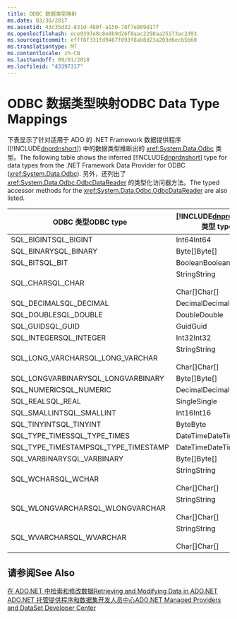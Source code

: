 ```yaml
---
title: ODBC 数据类型映射
ms.date: 03/30/2017
ms.assetid: 43c35d32-831d-480f-a150-78f7e869d17f
ms.openlocfilehash: ece9397e8c8e8b9d26f8aac2298aa25173ac2d93
ms.sourcegitcommit: efff8f331fd9467f093f8ab8d23a203d6ecb5b60
ms.translationtype: MT
ms.contentlocale: zh-CN
ms.lasthandoff: 09/01/2018
ms.locfileid: "43397317"
---
```

# <a name="odbc-data-type-mappings"></a><span data-ttu-id="1322b-102">ODBC 数据类型映射</span><span class="sxs-lookup"><span data-stu-id="1322b-102">ODBC Data Type Mappings</span></span>
<span data-ttu-id="1322b-103">下表显示了针对适用于 ADO 的 .NET Framework 数据提供程序 ([!INCLUDE[dnprdnshort](../../../../includes/dnprdnshort-md.md)]) 中的数据类型推断出的 <xref:System.Data.Odbc> 类型。</span><span class="sxs-lookup"><span data-stu-id="1322b-103">The following table shows the inferred [!INCLUDE[dnprdnshort](../../../../includes/dnprdnshort-md.md)] type for data types from the .NET Framework Data Provider for ODBC (<xref:System.Data.Odbc>).</span></span> <span data-ttu-id="1322b-104">另外，还列出了 <xref:System.Data.Odbc.OdbcDataReader> 的类型化访问器方法。</span><span class="sxs-lookup"><span data-stu-id="1322b-104">The typed accessor methods for the <xref:System.Data.Odbc.OdbcDataReader> are also listed.</span></span>  
  
|<span data-ttu-id="1322b-105">ODBC 类型</span><span class="sxs-lookup"><span data-stu-id="1322b-105">ODBC type</span></span>|[!INCLUDE[dnprdnshort](../../../../includes/dnprdnshort-md.md)]<span data-ttu-id="1322b-106"> 类型</span><span class="sxs-lookup"><span data-stu-id="1322b-106"> type</span></span>|[!INCLUDE[dnprdnshort](../../../../includes/dnprdnshort-md.md)]<span data-ttu-id="1322b-107"> 类型化访问器</span><span class="sxs-lookup"><span data-stu-id="1322b-107"> typed accessor</span></span>|  
|---------------|----------------------------------------------------------------------|--------------------------------------------------------------------------------|  
|<span data-ttu-id="1322b-108">SQL_BIGINT</span><span class="sxs-lookup"><span data-stu-id="1322b-108">SQL_BIGINT</span></span>|<span data-ttu-id="1322b-109">Int64</span><span class="sxs-lookup"><span data-stu-id="1322b-109">Int64</span></span>|<span data-ttu-id="1322b-110">GetInt64()</span><span class="sxs-lookup"><span data-stu-id="1322b-110">GetInt64()</span></span>|  
|<span data-ttu-id="1322b-111">SQL_BINARY</span><span class="sxs-lookup"><span data-stu-id="1322b-111">SQL_BINARY</span></span>|<span data-ttu-id="1322b-112">Byte[]</span><span class="sxs-lookup"><span data-stu-id="1322b-112">Byte[]</span></span>|<span data-ttu-id="1322b-113">GetBytes()</span><span class="sxs-lookup"><span data-stu-id="1322b-113">GetBytes()</span></span>|  
|<span data-ttu-id="1322b-114">SQL_BIT</span><span class="sxs-lookup"><span data-stu-id="1322b-114">SQL_BIT</span></span>|<span data-ttu-id="1322b-115">Boolean</span><span class="sxs-lookup"><span data-stu-id="1322b-115">Boolean</span></span>|<span data-ttu-id="1322b-116">GetBoolean()</span><span class="sxs-lookup"><span data-stu-id="1322b-116">GetBoolean()</span></span>|  
|<span data-ttu-id="1322b-117">SQL_CHAR</span><span class="sxs-lookup"><span data-stu-id="1322b-117">SQL_CHAR</span></span>|<span data-ttu-id="1322b-118">String</span><span class="sxs-lookup"><span data-stu-id="1322b-118">String</span></span><br /><br /> <span data-ttu-id="1322b-119">Char[]</span><span class="sxs-lookup"><span data-stu-id="1322b-119">Char[]</span></span>|<span data-ttu-id="1322b-120">GetString()</span><span class="sxs-lookup"><span data-stu-id="1322b-120">GetString()</span></span><br /><br /> <span data-ttu-id="1322b-121">GetChars()</span><span class="sxs-lookup"><span data-stu-id="1322b-121">GetChars()</span></span>|  
|<span data-ttu-id="1322b-122">SQL_DECIMAL</span><span class="sxs-lookup"><span data-stu-id="1322b-122">SQL_DECIMAL</span></span>|<span data-ttu-id="1322b-123">Decimal</span><span class="sxs-lookup"><span data-stu-id="1322b-123">Decimal</span></span>|<span data-ttu-id="1322b-124">GetDecimal()</span><span class="sxs-lookup"><span data-stu-id="1322b-124">GetDecimal()</span></span>|  
|<span data-ttu-id="1322b-125">SQL_DOUBLE</span><span class="sxs-lookup"><span data-stu-id="1322b-125">SQL_DOUBLE</span></span>|<span data-ttu-id="1322b-126">Double</span><span class="sxs-lookup"><span data-stu-id="1322b-126">Double</span></span>|<span data-ttu-id="1322b-127">GetDouble()</span><span class="sxs-lookup"><span data-stu-id="1322b-127">GetDouble()</span></span>|  
|<span data-ttu-id="1322b-128">SQL_GUID</span><span class="sxs-lookup"><span data-stu-id="1322b-128">SQL_GUID</span></span>|<span data-ttu-id="1322b-129">Guid</span><span class="sxs-lookup"><span data-stu-id="1322b-129">Guid</span></span>|<span data-ttu-id="1322b-130">GetGuid()</span><span class="sxs-lookup"><span data-stu-id="1322b-130">GetGuid()</span></span>|  
|<span data-ttu-id="1322b-131">SQL_INTEGER</span><span class="sxs-lookup"><span data-stu-id="1322b-131">SQL_INTEGER</span></span>|<span data-ttu-id="1322b-132">Int32</span><span class="sxs-lookup"><span data-stu-id="1322b-132">Int32</span></span>|<span data-ttu-id="1322b-133">GetInt32()</span><span class="sxs-lookup"><span data-stu-id="1322b-133">GetInt32()</span></span>|  
|<span data-ttu-id="1322b-134">SQL_LONG_VARCHAR</span><span class="sxs-lookup"><span data-stu-id="1322b-134">SQL_LONG_VARCHAR</span></span>|<span data-ttu-id="1322b-135">String</span><span class="sxs-lookup"><span data-stu-id="1322b-135">String</span></span><br /><br /> <span data-ttu-id="1322b-136">Char[]</span><span class="sxs-lookup"><span data-stu-id="1322b-136">Char[]</span></span>|<span data-ttu-id="1322b-137">GetString()</span><span class="sxs-lookup"><span data-stu-id="1322b-137">GetString()</span></span><br /><br /> <span data-ttu-id="1322b-138">GetChars()</span><span class="sxs-lookup"><span data-stu-id="1322b-138">GetChars()</span></span>|  
|<span data-ttu-id="1322b-139">SQL_LONGVARBINARY</span><span class="sxs-lookup"><span data-stu-id="1322b-139">SQL_LONGVARBINARY</span></span>|<span data-ttu-id="1322b-140">Byte[]</span><span class="sxs-lookup"><span data-stu-id="1322b-140">Byte[]</span></span>|<span data-ttu-id="1322b-141">GetBytes()</span><span class="sxs-lookup"><span data-stu-id="1322b-141">GetBytes()</span></span>|  
|<span data-ttu-id="1322b-142">SQL_NUMERIC</span><span class="sxs-lookup"><span data-stu-id="1322b-142">SQL_NUMERIC</span></span>|<span data-ttu-id="1322b-143">Decimal</span><span class="sxs-lookup"><span data-stu-id="1322b-143">Decimal</span></span>|<span data-ttu-id="1322b-144">GetDecimal()</span><span class="sxs-lookup"><span data-stu-id="1322b-144">GetDecimal()</span></span>|  
|<span data-ttu-id="1322b-145">SQL_REAL</span><span class="sxs-lookup"><span data-stu-id="1322b-145">SQL_REAL</span></span>|<span data-ttu-id="1322b-146">Single</span><span class="sxs-lookup"><span data-stu-id="1322b-146">Single</span></span>|<span data-ttu-id="1322b-147">GetFloat()</span><span class="sxs-lookup"><span data-stu-id="1322b-147">GetFloat()</span></span>|  
|<span data-ttu-id="1322b-148">SQL_SMALLINT</span><span class="sxs-lookup"><span data-stu-id="1322b-148">SQL_SMALLINT</span></span>|<span data-ttu-id="1322b-149">Int16</span><span class="sxs-lookup"><span data-stu-id="1322b-149">Int16</span></span>|<span data-ttu-id="1322b-150">GetInt16()</span><span class="sxs-lookup"><span data-stu-id="1322b-150">GetInt16()</span></span>|  
|<span data-ttu-id="1322b-151">SQL_TINYINT</span><span class="sxs-lookup"><span data-stu-id="1322b-151">SQL_TINYINT</span></span>|<span data-ttu-id="1322b-152">Byte</span><span class="sxs-lookup"><span data-stu-id="1322b-152">Byte</span></span>|<span data-ttu-id="1322b-153">GetByte()</span><span class="sxs-lookup"><span data-stu-id="1322b-153">GetByte()</span></span>|  
|<span data-ttu-id="1322b-154">SQL_TYPE_TIMES</span><span class="sxs-lookup"><span data-stu-id="1322b-154">SQL_TYPE_TIMES</span></span>|<span data-ttu-id="1322b-155">DateTime</span><span class="sxs-lookup"><span data-stu-id="1322b-155">DateTime</span></span>|<span data-ttu-id="1322b-156">GetDateTime()</span><span class="sxs-lookup"><span data-stu-id="1322b-156">GetDateTime()</span></span>|  
|<span data-ttu-id="1322b-157">SQL_TYPE_TIMESTAMP</span><span class="sxs-lookup"><span data-stu-id="1322b-157">SQL_TYPE_TIMESTAMP</span></span>|<span data-ttu-id="1322b-158">DateTime</span><span class="sxs-lookup"><span data-stu-id="1322b-158">DateTime</span></span>|<span data-ttu-id="1322b-159">GetDateTime()</span><span class="sxs-lookup"><span data-stu-id="1322b-159">GetDateTime()</span></span>|  
|<span data-ttu-id="1322b-160">SQL_VARBINARY</span><span class="sxs-lookup"><span data-stu-id="1322b-160">SQL_VARBINARY</span></span>|<span data-ttu-id="1322b-161">Byte[]</span><span class="sxs-lookup"><span data-stu-id="1322b-161">Byte[]</span></span>|<span data-ttu-id="1322b-162">GetBytes()</span><span class="sxs-lookup"><span data-stu-id="1322b-162">GetBytes()</span></span>|  
|<span data-ttu-id="1322b-163">SQL_WCHAR</span><span class="sxs-lookup"><span data-stu-id="1322b-163">SQL_WCHAR</span></span>|<span data-ttu-id="1322b-164">String</span><span class="sxs-lookup"><span data-stu-id="1322b-164">String</span></span><br /><br /> <span data-ttu-id="1322b-165">Char[]</span><span class="sxs-lookup"><span data-stu-id="1322b-165">Char[]</span></span>|<span data-ttu-id="1322b-166">GetString()</span><span class="sxs-lookup"><span data-stu-id="1322b-166">GetString()</span></span><br /><br /> <span data-ttu-id="1322b-167">GetChars()</span><span class="sxs-lookup"><span data-stu-id="1322b-167">GetChars()</span></span>|  
|<span data-ttu-id="1322b-168">SQL_WLONGVARCHAR</span><span class="sxs-lookup"><span data-stu-id="1322b-168">SQL_WLONGVARCHAR</span></span>|<span data-ttu-id="1322b-169">String</span><span class="sxs-lookup"><span data-stu-id="1322b-169">String</span></span><br /><br /> <span data-ttu-id="1322b-170">Char[]</span><span class="sxs-lookup"><span data-stu-id="1322b-170">Char[]</span></span>|<span data-ttu-id="1322b-171">GetString()</span><span class="sxs-lookup"><span data-stu-id="1322b-171">GetString()</span></span><br /><br /> <span data-ttu-id="1322b-172">GetChars()</span><span class="sxs-lookup"><span data-stu-id="1322b-172">GetChars()</span></span>|  
|<span data-ttu-id="1322b-173">SQL_WVARCHAR</span><span class="sxs-lookup"><span data-stu-id="1322b-173">SQL_WVARCHAR</span></span>|<span data-ttu-id="1322b-174">String</span><span class="sxs-lookup"><span data-stu-id="1322b-174">String</span></span><br /><br /> <span data-ttu-id="1322b-175">Char[]</span><span class="sxs-lookup"><span data-stu-id="1322b-175">Char[]</span></span>|<span data-ttu-id="1322b-176">GetString()</span><span class="sxs-lookup"><span data-stu-id="1322b-176">GetString()</span></span><br /><br /> <span data-ttu-id="1322b-177">GetChars()</span><span class="sxs-lookup"><span data-stu-id="1322b-177">GetChars()</span></span>|  
  
## <a name="see-also"></a><span data-ttu-id="1322b-178">请参阅</span><span class="sxs-lookup"><span data-stu-id="1322b-178">See Also</span></span>  
 [<span data-ttu-id="1322b-179">在 ADO.NET 中检索和修改数据</span><span class="sxs-lookup"><span data-stu-id="1322b-179">Retrieving and Modifying Data in ADO.NET</span></span>](../../../../docs/framework/data/adonet/retrieving-and-modifying-data.md)  
 [<span data-ttu-id="1322b-180">ADO.NET 托管提供程序和数据集开发人员中心</span><span class="sxs-lookup"><span data-stu-id="1322b-180">ADO.NET Managed Providers and DataSet Developer Center</span></span>](https://go.microsoft.com/fwlink/?LinkId=217917)
